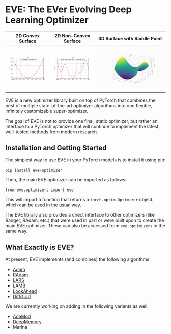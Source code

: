 # EVE: The EVer Evolving Deep Learning Optimizer

 2D Convex Surface             |  2D Non-Convex Surface          | 3D Surface with Saddle Point 
:-------------------------:|:-------------------------:|:-------------------------:
![](images/convex_eve.gif)  |  ![](images/non_convex_eve.gif) | ![](images/3d_surface_eve.gif)

EVE is a new optimizer library built on top of PyTorch that combines the best of multiple state-of-the-art optimizer algorithms into one flexible, infinitely customizable super-optimizer.

The goal of EVE is not to provide one final, static optimizer, but rather an interface to a PyTorch optimizer that will continue to implement the latest, well-tested methods from modern research.

## Installation and Getting Started

The simplest way to use EVE in your PyTorch models is to install it using pip:

```pip install eve-optimizer```

Then, the main EVE optimizer can be imported as follows:

```from eve.optimizers import eve```

This will import a function that returns a `torch.optim.Optimizer` object, which can be used in the usual way.

The EVE library also provides a direct interface to other optimizers (like Ranger, RAdam, etc.) that were used in part or were built upon to create the main EVE optimizer. These can also be accessed from `eve.optimizers` in the same way.

## What Exactly is EVE?
At present, EVE implements (and combines) the following algorithms:
- [Adam](https://arxiv.org/abs/1412.6980)
- [RAdam](https://arxiv.org/abs/1908.03265v1)
- [LARS](https://arxiv.org/abs/1708.03888)
- [LAMB](https://arxiv.org/abs/1904.00962)
- [LookAhead](https://arxiv.org/abs/1907.08610)
- [DiffGrad](https://arxiv.org/abs/1909.11015)

We are currently working on adding in the following variants as well:
- [AdaMod](https://arxiv.org/abs/1910.12249)
- [DeepMemory](https://github.com/lessw2020/Best-Deep-Learning-Optimizers/tree/master/DeepMemory)
- Marina
